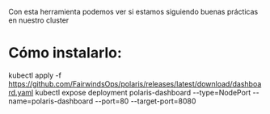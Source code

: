 Con esta herramienta podemos ver si estamos siguiendo buenas prácticas en nuestro cluster

# Cómo instalarlo:

kubectl apply -f https://github.com/FairwindsOps/polaris/releases/latest/download/dashboard.yaml
kubectl expose deployment polaris-dashboard --type=NodePort --name=polaris-dashboard  --port=80 --target-port=8080

